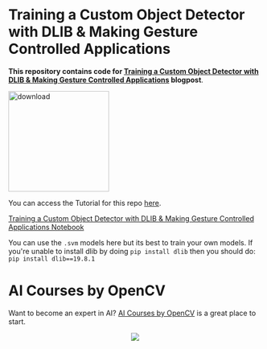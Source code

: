 # Training a Custom Object Detector with DLIB &amp; Making Gesture Controlled Applications

**This repository contains code for [Training a Custom Object Detector with DLIB &amp; Making Gesture Controlled Applications](https://learnopencv.com/training-a-custom-object-detector-with-dlib-making-gesture-controlled-applications/) blogpost**.

[<img src="https://learnopencv.com/wp-content/uploads/2022/07/download-button-e1657285155454.png" alt="download" width="200">](https://www.dropbox.com/sh/0n29lohaewp59d1/AABgBFF33qJSMfKGzoSt6SkVa?dl=1)

You can access the Tutorial for this repo [here](https://www.learnopencv.com/training-a-custom-object-detector-with-dlib-making-gesture-controlled-applications/).

[Training a Custom Object Detector with DLIB &amp; Making Gesture Controlled Applications Notebook](Training_a_custom_hand_Detector.ipynb)

You can use the `.svm` models here but its best to train your own models. If you're unable to install dlib by doing `pip install dlib` then you should do: `pip install dlib==19.8.1`

# AI Courses by OpenCV

Want to become an expert in AI? [AI Courses by OpenCV](https://opencv.org/courses/) is a great place to start.

<a href="https://opencv.org/courses/">
<p align="center">
<img src="https://www.learnopencv.com/wp-content/uploads/2020/04/AI-Courses-By-OpenCV-Github.png">
</p>
</a>


